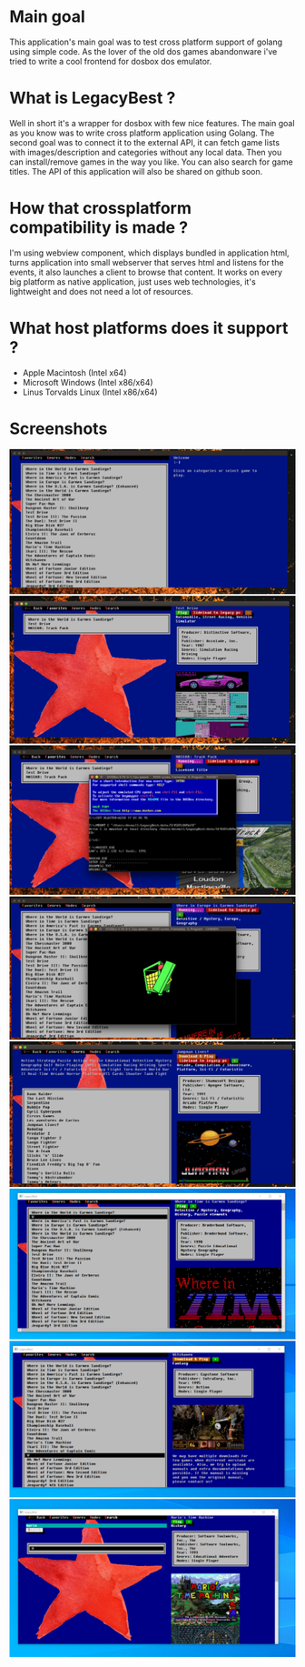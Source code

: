 # Main goal

This application's main goal was to test cross platform support of golang using simple code. As the lover of the old dos games abandonware i've tried to write a cool frontend for dosbox dos emulator.

# What is LegacyBest ?

Well in short it's a wrapper for dosbox with few nice features. The main goal as you know was to write cross platform application using Golang. The second goal was to connect it to the external API, it can fetch game lists with images/description and categories without any local data. Then you can install/remove games in the way you like. You can also search for game titles. The API of this application will also be shared on github soon.

# How that crossplatform compatibility is made ?

I'm using webview component, which displays bundled in application html, turns application into small webserver that serves html and listens for the events, it also launches a client to browse that content. It works on every big platform as native application, just uses web technologies, it's lightweight and does not need a lot of resources. 

# What host platforms does it support ?

* Apple Macintosh (Intel x64)
* Microsoft Windows (Intel x86/x64)
* Linus Torvalds Linux (Intel x86/x64)

# Screenshots

![](/pics/Screenshot2020-09-03at10.01.43.png)
![](/pics/Screenshot2020-09-03at10.02.05.png)
![](/pics/Screenshot2020-09-03at10.02.40.png)
![](/pics/Screenshot2020-09-03at10.04.32.png)
![](/pics/Screenshot2020-09-03at10.05.10.png)
![](/pics/Screenshot_5.png)
![](/pics/Screenshot_6.png)
![](/pics/Screenshot_7.png)